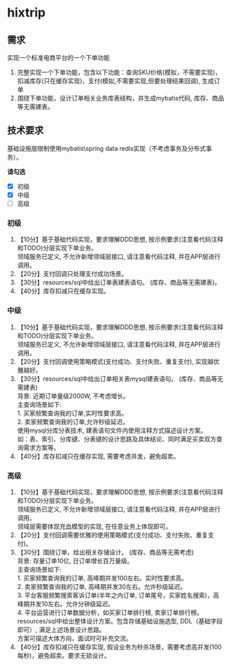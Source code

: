 # hixtrip

## 需求

实现一个标准电商平台的一个下单功能

1. 完整实现一个下单功能，包含以下功能：查询SKU价格(模拟，不需要实现)，扣减库存(只在缓存实现)，支付(模拟,不需要实现,但要处理结果回调), 生成订单
2. 围绕下单功能，设计订单相关业务库表结构，并生成mybatis代码, 库存、商品等无需建表。

## 技术要求
基础设施层限制使用mybatis\spring data redis实现（不考虑事务及分布式事务）。 

**请勾选**
- [x] 初级
- [x] 中级
- [ ] 高级

### 初级
1. 【10分】基于基础代码实现，要求理解DDD思想, 按示例要求(注意看代码注释和TODO)分层实现下单业务。 \
          领域服务已定义, 不允许新增领域层接口, 请注意看代码注释, 并在APP层进行调用。 
2. 【20分】支付回调只处理支付成功场景。
3. 【30分】resources/sql中给出订单表建表语句。 (库存、商品等无需建表)。
4. 【40分】库存扣减只在缓存实现。

### 中级
1. 【10分】基于基础代码实现，要求理解DDD思想, 按示例要求(注意看代码注释和TODO)分层实现下单业务。 \
          领域服务已定义, 不允许新增领域层接口, 请注意看代码注释, 并在APP层进行调用。 
2. 【20分】支付回调使用策略模式(支付成功、支付失败、重复支付), 实现越优雅越好。
3. 【30分】resources/sql中给出订单相关表mysql建表语句。 (库存、商品等无需建表) \
          背景: 近期订单量级2000W, 不考虑增长。 \
          主查询场景如下:  \
          1. 买家频繁查询我的订单,实时性要求高。 \
          2. 卖家频繁查询我的订单,允许秒级延迟。\
          使用mysql分库分表技术, 建表语句文件内使用注释方式描述设计方案。 \
          如：表、索引、分库键、分表键的设计思路及具体结论、同时满足买卖双方查询需求方案等。
4. 【40分】库存扣减只在缓存实现, 需要考虑并发，避免超卖。

### 高级
1. 【10分】基于基础代码实现，要求理解DDD思想, 按示例要求(注意看代码注释和TODO)分层实现下单业务。 \
          领域服务已定义, 不允许新增领域层接口, 请注意看代码注释, 并在APP层进行调用。 \
          领域层需要体现充血模型的实现, 在任意业务上体现即可。
2. 【20分】支付回调需要优雅的使用策略模式(支付成功、支付失败、重复支付)。
3. 【30分】围绕订单，给出相关存储设计。 (库存、商品等无需考虑) \
          背景: 存量订单10亿, 日订单增长百万量级。 \
          主查询场景如下:  \
          1. 买家频繁查询我的订单, 高峰期并发100左右。实时性要求高。 \
          2. 卖家频繁查询我的订单, 高峰期并发30左右。允许秒级延迟。 \
          3. 平台客服频繁搜索客诉订单(半年之内订单, 订单尾号，买家姓名搜索)，高峰期并发10左右。允许分钟级延迟。 \
          4. 平台运营进行订单数据分析，如买家订单排行榜, 卖家订单排行榜。 \
          resources/sql中给出整体设计方案。包含存储基础设施选型, DDL（基础字段即可）, 满足上述场景设计思路。 \
          方案可描述大体方向，面试时可补充交流。
4. 【40分】库存扣减只在缓存实现, 假设业务为秒杀场景，需要考虑高并发(100每秒)，避免超卖。要求无锁设计。
